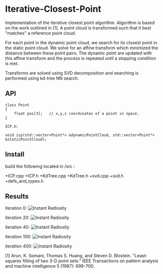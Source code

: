 # Iterative-Closest-Point

Implementation of the iterative closest point algorithm. Algorithm is based on the work outlined in [1]. A point cloud is transformed such that it best "matches" a reference point cloud. 

For each point in the dynamic point cloud, we search for its closest point in the static point cloud. We solve for an affine transform which minimized the distance between these point pairs. The dynamic point are updated with this affine transform and the process is repeated until a stopping condition is met.

Transforms are solved using SVD decomposition and searching is performed using kd-tree NN search.

## API

```
class Point
{
	float pos[3];	// x,y,z coordinates of a point in space.
}

ICP.h:

void icp(std::vector<Point*> &dynamicPointCloud, std::vector<Point*> &staticPointCloud);
```

## Install

build the following located in /src :

+ICP.cpp
+ICP.h
+KdTree.cpp
+KdTree.h
+svd.cpp
+svd.h
+defs_and_types.h

## Results

iteration 0:
![Instant Radiosity](https://github.com/Gregjksmith/Iterative-Closest-Point/blob/master/images/ICP_iteration_0.png?raw=true)

iteration 20:
![Instant Radiosity](https://github.com/Gregjksmith/Iterative-Closest-Point/blob/master/images/ICP_iteration_20.png?raw=true)

iteration 40:
![Instant Radiosity](https://github.com/Gregjksmith/Iterative-Closest-Point/blob/master/images/ICP_iteration_40.png?raw=true)

iteration 100:
![Instant Radiosity](https://github.com/Gregjksmith/Iterative-Closest-Point/blob/master/images/ICP_iteration_100.png?raw=true)

iteration 400:
![Instant Radiosity](https://github.com/Gregjksmith/Iterative-Closest-Point/blob/master/images/ICP_iteration_400.png?raw=true)

[1] Arun, K. Somani, Thomas S. Huang, and Steven D. Blostein. "Least-squares fitting of two 3-D point sets." IEEE Transactions on pattern analysis and machine intelligence 5 (1987): 698-700.